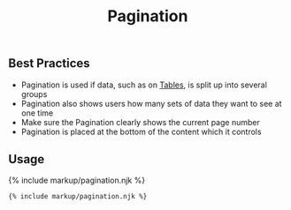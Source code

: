 ﻿---
title: Pagination
summary: Pagination allows users to choose between viewable data sets.
tags: components
layout: guide
eleventyNavigation:
  key: Pagination
  parent: Components
  order: 230
  excerpt: Pagination allows users to choose between viewable data sets.
  img: /img/illustrations/illus-pagination.svg
---

## Best Practices
- Pagination is used if data, such as on [Tables](/components/table), is split up into several groups
- Pagination also shows users how many sets of data they want to see at one time
- Make sure the Pagination clearly shows the current page number
- Pagination is placed at the bottom of the content which it controls

## Usage

{% include markup/pagination.njk %}

``` html
{% include markup/pagination.njk %}
```
